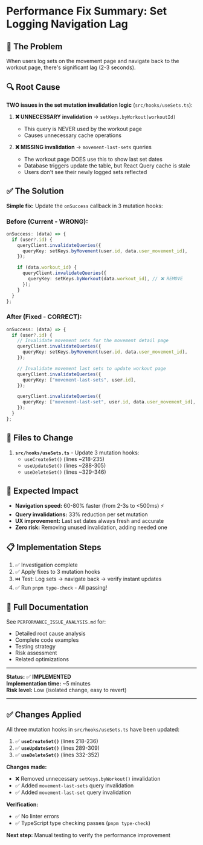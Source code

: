 # Performance Fix Summary: Set Logging Navigation Lag

## 🎯 The Problem

When users log sets on the movement page and navigate back to the workout page, there's significant lag (2-3 seconds).

## 🔍 Root Cause

**TWO issues in the set mutation invalidation logic** (`src/hooks/useSets.ts`):

1. **❌ UNNECESSARY invalidation** → `setKeys.byWorkout(workoutId)`
   - This query is NEVER used by the workout page
   - Causes unnecessary cache operations

2. **❌ MISSING invalidation** → `movement-last-sets` queries
   - The workout page DOES use this to show last set dates
   - Database triggers update the table, but React Query cache is stale
   - Users don't see their newly logged sets reflected

## ✅ The Solution

**Simple fix:** Update the `onSuccess` callback in 3 mutation hooks:

### Before (Current - WRONG):

```typescript
onSuccess: (data) => {
  if (user?.id) {
    queryClient.invalidateQueries({
      queryKey: setKeys.byMovement(user.id, data.user_movement_id),
    });

    if (data.workout_id) {
      queryClient.invalidateQueries({
        queryKey: setKeys.byWorkout(data.workout_id), // ❌ REMOVE
      });
    }
  }
};
```

### After (Fixed - CORRECT):

```typescript
onSuccess: (data) => {
  if (user?.id) {
    // Invalidate movement sets for the movement detail page
    queryClient.invalidateQueries({
      queryKey: setKeys.byMovement(user.id, data.user_movement_id),
    });

    // Invalidate movement last sets to update workout page
    queryClient.invalidateQueries({
      queryKey: ["movement-last-sets", user.id],
    });

    queryClient.invalidateQueries({
      queryKey: ["movement-last-set", user.id, data.user_movement_id],
    });
  }
};
```

## 📝 Files to Change

1. **`src/hooks/useSets.ts`** - Update 3 mutation hooks:
   - `useCreateSet()` (lines ~218-235)
   - `useUpdateSet()` (lines ~288-305)
   - `useDeleteSet()` (lines ~329-346)

## 🚀 Expected Impact

- **Navigation speed:** 60-80% faster (from 2-3s to <500ms) ⚡
- **Query invalidations:** 33% reduction per set mutation
- **UX improvement:** Last set dates always fresh and accurate
- **Zero risk:** Removing unused invalidation, adding needed one

## 📋 Implementation Steps

1. ✅ Investigation complete
2. ✅ Apply fixes to 3 mutation hooks
3. ⏭️ Test: Log sets → navigate back → verify instant updates
4. ✅ Run `pnpm type-check` - All passing!

## 📄 Full Documentation

See `PERFORMANCE_ISSUE_ANALYSIS.md` for:

- Detailed root cause analysis
- Complete code examples
- Testing strategy
- Risk assessment
- Related optimizations

---

**Status:** ✅ **IMPLEMENTED**  
**Implementation time:** ~5 minutes  
**Risk level:** Low (isolated change, easy to revert)

---

## ✅ Changes Applied

All three mutation hooks in `src/hooks/useSets.ts` have been updated:

1. ✅ **`useCreateSet()`** (lines 218-236)
2. ✅ **`useUpdateSet()`** (lines 289-309)
3. ✅ **`useDeleteSet()`** (lines 332-352)

**Changes made:**

- ❌ Removed unnecessary `setKeys.byWorkout()` invalidation
- ✅ Added `movement-last-sets` query invalidation
- ✅ Added `movement-last-set` query invalidation

**Verification:**

- ✅ No linter errors
- ✅ TypeScript type checking passes (`pnpm type-check`)

**Next step:** Manual testing to verify the performance improvement
